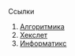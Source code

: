 Ссылки
1. [Алгоритмика](https://ru.algorithmica.org/cs/general-dynamic/)
2. [Хекслет](https://guides.hexlet.io/ru/dynamic-programming/)
3. [Информатикс](https://informatics.msk.ru/mod/book/view.php?id=6516)

